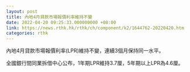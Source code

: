 ```yaml
---
layout: post
title: 內地4月貸款市場報價利率維持不變
date: 2022-04-20 09:25:33.000000000 +08:00
link: https://news.rthk.hk/rthk/ch/component/k2/1644762-20220420.htm
categories: rthk
---
```


內地4月貸款市場報價利率(LPR)維持不變，連續3個月保持同一水平。

全國銀行間同業拆借中心公布，1年期LPR維持3.7厘，5年期以上LPR為4.6厘。
